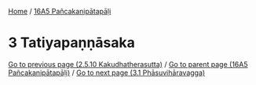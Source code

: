 
[Home](/) / [16A5 Pañcakanipātapāḷi](../16A5.md)

# 3 Tatiyapaṇṇāsaka


[Go to previous page (2.5.10 Kakudhatherasutta)](2/2.5/2.5.10.md) / [Go to parent page (16A5 Pañcakanipātapāḷi)](0.md) / [Go to next page (3.1 Phāsuvihāravagga)](3/3.1.md)


